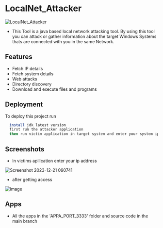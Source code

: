 # LocalNet_Attacker
![LocalNet_Attacker](https://socialify.git.ci/DhesiTheKing/LocalNet_Attacker/image?language=1&name=1&owner=1&pattern=Solid&stargazers=1&theme=Light)

* This Tool is a java based local network attacking tool. By using this tool you can attack or gather information about the target Windows Systems thats are connected with you in the same Network.

 
## Features

- Fetch IP details
- Fetch system details
- Web attacks
- Directory discovery
- Download and execute files and programs
  
## Deployment
To deploy this project run
```bash
  install jdk latest version
  first run the attacker application
  then run victim application in target system and enter your system ip
```
## Screenshots
- In victims apllication enter your ip address
  
![Screenshot 2023-12-21 090741](https://github.com/DhesiTheKing/LocalNet_Attacker/assets/136635078/7fe843f1-3ef5-4d5d-b05b-d2e2240205b4)

- after getting access
  
![image](https://github.com/DhesiTheKing/LocalNet_Attacker/assets/136635078/b8cd871e-3f27-45ff-8cc8-2c657fc4ac41)

## Apps
- All the apps in the 'APPA_PORT_3333' folder and source code in the main branch
